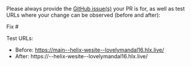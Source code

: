 Please always provide the [GitHub issue(s)](../issues) your PR is for, as well as test URLs where your change can be observed (before and after):

Fix #<gh-issue-id>

Test URLs:
- Before: https://main--helix-wesite--lovelymandal16.hlx.live/
- After: https://<branch>--helix-wesite--lovelymandal16.hlx.live/
